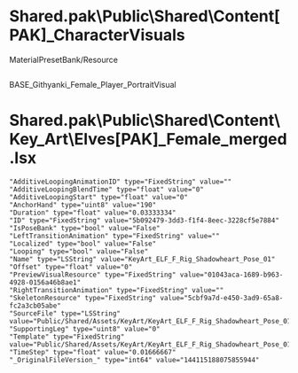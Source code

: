 # Shared.pak\Public\Shared\Content\[PAK]_CharacterVisuals

MaterialPresetBank/Resource

```

```

BASE_Githyanki_Female_Player_PortraitVisual

# Shared.pak\Public\Shared\Content\Key_Art\Elves\[PAK]_Female\_merged.lsx  

```
"AdditiveLoopingAnimationID" type="FixedString" value=""
"AdditiveLoopingBlendTime" type="float" value="0"
"AdditiveLoopingStart" type="float" value="0"
"AnchorHand" type="uint8" value="190"
"Duration" type="float" value="0.03333334"
"ID" type="FixedString" value="5b092479-3dd3-f1f4-8eec-3228cf5e7884"
"IsPoseBank" type="bool" value="False"
"LeftTransitionAnimation" type="FixedString" value=""
"Localized" type="bool" value="False"
"Looping" type="bool" value="False"
"Name" type="LSString" value="KeyArt_ELF_F_Rig_Shadowheart_Pose_01"
"Offset" type="float" value="0"
"PreviewVisualResource" type="FixedString" value="01043aca-1689-b963-4928-0156a46b8ae1"
"RightTransitionAnimation" type="FixedString" value=""
"SkeletonResource" type="FixedString" value="5cbf9a7d-e450-3ad9-65a8-fc2a3cb05abe"
"SourceFile" type="LSString" value="Public/Shared/Assets/KeyArt/KeyArt_ELF_F_Rig_Shadowheart_Pose_01.GR2"
"SupportingLeg" type="uint8" value="0"
"Template" type="FixedString" value="Public/Shared/Assets/KeyArt/KeyArt_ELF_F_Rig_Shadowheart_Pose_01.Anim.0"
"TimeStep" type="float" value="0.01666667"
"_OriginalFileVersion_" type="int64" value="144115188075855944"
```

